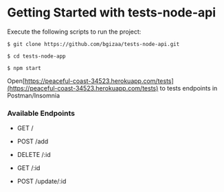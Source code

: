 # Getting Started with tests-node-api


Execute the following scripts to run the project:

```
$ git clone https://github.com/bgizaa/tests-node-api.git
```

```
$ cd tests-node-app
```

```
$ npm start
```


 Open[https://peaceful-coast-34523.herokuapp.com/tests](https://peaceful-coast-34523.herokuapp.com/tests) to tests endpoints in Postman/Insomnia

### Available Endpoints


 - GET /

 - POST /add

 - DELETE /:id

 - GET /:id

 - POST /update/:id




